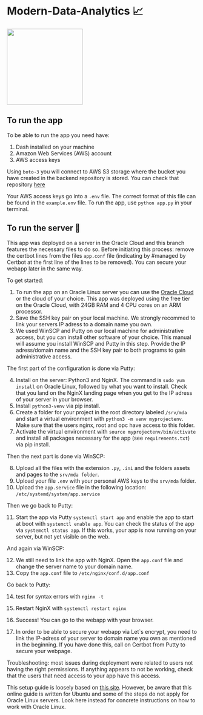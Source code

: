 # Modern-Data-Analytics 📈
<img src ="https://upload.wikimedia.org/wikipedia/commons/thumb/d/d2/Police_of_Belgium_insignia.svg/1200px-Police_of_Belgium_insignia.svg.png" width="200" height="200" />

## To run the app

To be able to run the app you need have:
1. Dash installed on your machine
2. Amazon Web Services (AWS) account 
3. AWS access keys

Using `boto-3` you will connect to AWS S3 storage where the bucket you have created in the backend repository is stored. You can check that repository [here](https://github.com/AnastasiaDv491/Modern-Data-Analytics-Backend)

Your AWS access keys go into  a `.env` file. The correct format of this file can be found in the `example.env` file. To run the app, use `python app.py` in your terminal. 

## To run the server 🚀

This app was deployed on a server in the Oracle Cloud and this branch features the necessary files to do so. Before initiating this process: remove the certbot lines from the files `app.conf` file (indicating by #managed by Certbot at the first line of the lines to be removed). You can secure your webapp later in the same way. 

To get started:

1. To run the app on an Oracle Linux server you can use the [Oracle Cloud](https://www.oracle.com/cloud/) or the cloud of your choice. This app was deployed using the free tier on the Oracle Cloud, with 24GB RAM and 4 CPU cores on an ARM processor.
2. Save the SSH key pair on your local machine. We strongly recommed to link your servers IP adress to a domain name you own. 
3. We used WinSCP and Putty on our local machine for administrative access, but you can install other software of your choice. This manual will assume you install WinSCP and Putty in this step. Provide the IP adress/domain name and the SSH key pair to both programs to gain administrative access. 

The first part of the configuration is done via Putty:


4. Install on the server: Python3 and NginX. The command is `sudo yum install` on Oracle Linux, followed by what you want to install. Check that you land on the NginX landing page when you get to the IP adress of your server in your browser.
5. Install `python3-venv` via pip install. 
6. Create a folder for your project in the root directory labeled `/srv/mda` and start a virtual environment with `python3 -m venv myprojectenv`. Make sure that the users nginx, root and opc have access to this folder.
7. Activate the virtual environment with `source myprojectenv/bin/activate` and install all packages necessary for the app (see `requirements.txt`) via pip install. 

Then the next part is done via WinSCP:


8. Upload all the files with the extension `.py`, `.ini` and the folders assets and pages to the `srv/mda folder`.
9. Upload your file `.env` with your personal AWS keys to the `srv/mda` folder.
10. Upload the `app.service` file in the following location: `/etc/systemd/system/app.service`

Then we go back to Putty:

11. Start the app via Putty `systemctl start app` and enable the app to start at boot with `systemctl enable app`. You can check the status of the app via `systemctl status app`. If this works, your app is now running on your server, but not yet visible on the web. 

And again via WinSCP:

12. We still need to link the app with NginX. Open the `app.conf` file and change the server name to your domain name. 
13. Copy the `app.conf` file to `/etc/nginx/conf.d/app.conf`

Go back to Putty:

14. test for syntax errors with `nginx -t`
15. Restart NginX with `systemctl restart nginx`

16. Success! You can go to the webapp with your browser.

17. In order to be able to secure your webapp via Let`s encrypt, you need to link the IP-adress of your server to domain name you own as mentioned in the beginning. If you have done this, call on Certbot from Putty to secure your webpage.

Troubleshooting: most issues during deployment were related to users not having the right permissions. If anything appears to not be working, check that the users that need access to your app have this access. 

This setup guide is loosely based on [this site](https://www.digitalocean.com/community/tutorials/how-to-serve-flask-applications-with-uwsgi-and-nginx-on-ubuntu-22-04).
However, be aware that this online guide is written for Ubuntu and some of the steps do not apply for Oracle Linux servers. Look here instead for concrete instructions on how to work with Oracle Linux. 

